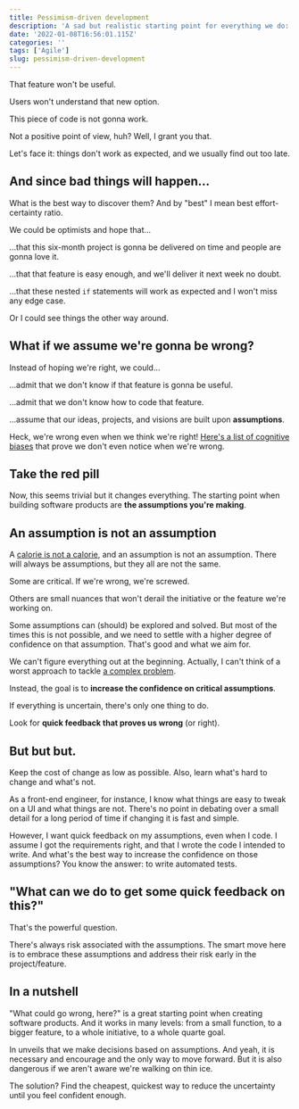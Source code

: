 ```yaml
---
title: Pessimism-driven development
description: 'A sad but realistic starting point for everything we do: Things can go wrong, and will go wrong.'
date: '2022-01-08T16:56:01.115Z'
categories: ''
tags: ['Agile']
slug: pessimism-driven-development
---
```


<!-- https://lizkeogh.com/2012/01/30/the-real-cost-of-change/ ("Assume you got it wrong") -->
<!-- http://dannorth.net/2010/08/30/introducing-deliberate-discovery/ ("What if you assume something bad will happen?") -->

That feature won't be useful.

Users won't understand that new option.

This piece of code is not gonna work.

Not a positive point of view, huh? Well, I grant you that.

Let's face it: things don't work as expected, and we usually find out too late.

## And since bad things will happen…

What is the best way to discover them? And by "best" I mean best effort-certainty ratio.

We could be optimists and hope that…

…that this six-month project is gonna be delivered on time and people are gonna love it.

…that that feature is easy enough, and we'll deliver it next week no doubt.

…that these nested `if` statements will work as expected and I won't miss any edge case.

Or I could see things the other way around.


## What if we assume we're gonna be wrong?

Instead of hoping we're right, we could…

…admit that we don't know if that feature is gonna be useful.

…admit that we don't know how to code that feature.

…assume that our ideas, projects, and visions are built upon **assumptions**.

Heck, we're wrong even when we think we're right! [Here's a list of cognitive biases](https://en.wikipedia.org/wiki/List_of_cognitive_biases) that prove we don't even notice when we're wrong.


## Take the red pill

Now, this seems trivial but it changes everything. The starting point when building software products are **the assumptions you're making**.

## An assumption is not an assumption

A [calorie is not a calorie](https://www.trainingpeaks.com/blog/a-calorie-is-not-a-calorie/), and an assumption is not an assumption. There will always be assumptions, but they all are not the same.

Some are critical. If we're wrong, we're screwed.

Others are small nuances that won't derail the initiative or the feature we're working on.

Some assumptions can (should) be explored and solved. But most of the times this is not possible, and we need to settle with a higher degree of confidence on that assumption. That's good and what we aim for.

We can't figure everything out at the beginning. Actually, I can't think of a worst approach to tackle [a complex problem](https://afontcu.dev/embrace-unknowns/).

Instead, the goal is to **increase the confidence on critical assumptions**.

If everything is uncertain, there's only one thing to do.

Look for **quick feedback that proves us wrong** (or right).


## But but but.

Keep the cost of change as low as possible. Also, learn what's hard to change and what's not.

As a front-end engineer, for instance, I know what things are easy to tweak on a UI and what things are not. There's no point in debating over a small detail for a long period of time if changing it is fast and simple.

However, I want quick feedback on my assumptions, even when I code. I assume I got the requirements right, and that I wrote the code I intended to write. And what's the best way to increase the confidence on those assumptions? You know the answer: to write automated tests.

## "What can we do to get some quick feedback on this?"

That's the powerful question.

There's always risk associated with the assumptions. The smart move here is to embrace these assumptions and address their risk early in the project/feature.

## In a nutshell

"What could go wrong, here?" is a great starting point when creating software products. And it works in many levels: from a small function, to a bigger feature, to a whole initiative, to a whole quarte goal.

In unveils that we make decisions based on assumptions. And yeah, it is necessary and encourage and the only way to move forward. But it is also dangerous if we aren't aware we're walking on thin ice.

The solution? Find the cheapest, quickest way to reduce the uncertainty until you feel confident enough.
